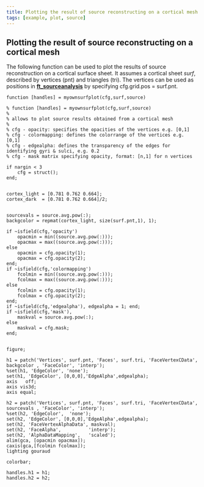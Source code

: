 ```yaml
---
title: Plotting the result of source reconstructing on a cortical mesh
tags: [example, plot, source]
---
```


## Plotting the result of source reconstructing on a cortical mesh

The following function can be used to plot the results of source reconstruction on a cortical surface sheet. It assumes a cortical sheet *surf*, described by vertices (pnt) and triangles (tri). The vertices can be used as positions in **[ft_sourceanalysis](/reference/ft_sourceanalysis)** by specifying cfg.grid.pos = surf.pnt.

	
	function [handles] = myownsurfplot(cfg,surf,source)
	
	% function [handles] = myownsurfplot(cfg,surf,source)
	%
	% allows to plot source results obtained from a cortical mesh
	%
	% cfg - opacity: specifies the opacities of the vertices e.g. [0,1]
	% cfg - colormapping: defines the colorrange of the vertices e.g. [0,1]
	% cfg - edgealpha: defines the transparency of the edges for identifying gyri & sulci, e.g. 0.2
	% cfg - mask matrix specifying opacity, format: [n,1] for n vertices
	
	if nargin < 3
	    cfg = struct();
	end;
	
	    
	cortex_light = [0.781 0.762 0.664];
	cortex_dark  = [0.781 0.762 0.664]/2;
	
	  
	sourcevals = source.avg.pow(:);
	backgcolor = repmat(cortex_light, size(surf.pnt,1), 1);
	
	if ~isfield(cfg,'opacity')
	    opacmin = min((source.avg.pow(:)));
	    opacmax = max((source.avg.pow(:)));
	else
	    opacmin = cfg.opacity(1);
	    opacmax = cfg.opacity(2);
	end;
	if ~isfield(cfg,'colormapping')
	    fcolmin = min((source.avg.pow(:)));
	    fcolmax = max((source.avg.pow(:)));
	else
	    fcolmin = cfg.opacity(1);
	    fcolmax = cfg.opacity(2);
	end;
	if ~isfield(cfg,'edgealpha'), edgealpha = 1; end;
	if ~isfield(cfg,'mask'), 
	    maskval = source.avg.pow(:);
	else
	    maskval = cfg.mask;
	end;
	
	
	figure;
	
	h1 = patch('Vertices', surf.pnt, 'Faces', surf.tri, 'FaceVertexCData', backgcolor , 'FaceColor', 'interp');
	%set(h1, 'EdgeColor', 'none');
	set(h1, 'EdgeColor', [0,0,0],'EdgeAlpha',edgealpha);
	axis   off;
	axis vis3d;
	axis equal;
	
	h2 = patch('Vertices', surf.pnt, 'Faces', surf.tri, 'FaceVertexCData', sourcevals , 'FaceColor', 'interp');
	%set(h2, 'EdgeColor',  'none');
	set(h2, 'EdgeColor', [0,0,0],'EdgeAlpha',edgealpha);
	set(h2, 'FaceVertexAlphaData', maskval);
	set(h2, 'FaceAlpha',          'interp');
	set(h2, 'AlphaDataMapping',   'scaled');
	alim(gca, [opacmin opacmax]);
	caxis(gca,[fcolmin fcolmax]);
	lighting gouraud
	
	colorbar;
	
	handles.h1 = h1;
	handles.h2 = h2;
	


